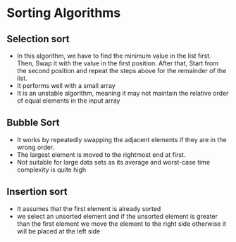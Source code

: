 # Sorting Algorithms
## Selection sort
- In this algorithm, we have to find the minimum value in the list first. Then, Swap it with the value in the first position. After that, Start from the second position and repeat the steps above for the remainder of the list.
- It performs well with a small array
- It is an unstable algorithm, meaning it may not maintain the relative order of equal elements in the input array
 
## Bubble Sort
- It works by repeatedly swapping the adjacent elements if they are in the wrong order.
- The largest element is moved to the rightmost end at first.
- Not suitable for large data sets as its average and worst-case time complexity is quite high

## Insertion sort
- It assumes that the first element is already sorted
- we select an unsorted element and if the unsorted element is greater than the first element we move the element to the right side otherwise it will be placed at the left side
